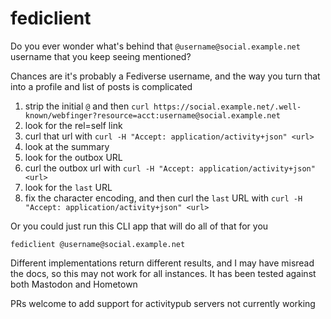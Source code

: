 # fediclient

Do you ever wonder what's behind that `@username@social.example.net` username that you keep seeing mentioned?

Chances are it's probably a Fediverse username, and the way you turn that into a profile and list of posts is complicated

1. strip the initial `@` and then `curl https://social.example.net/.well-known/webfinger?resource=acct:username@social.example.net`
2. look for the rel=self link
3. curl that url with `curl -H "Accept: application/activity+json" <url>`
4. look at the summary
5. look for the outbox URL
6. curl the outbox url with `curl -H "Accept: application/activity+json" <url>`
7. look for the `last` URL
8. fix the character encoding, and then curl the `last` URL with `curl -H "Accept: application/activity+json" <url>`

Or you could just run this CLI app that will do all of that for you

```shell
fediclient @username@social.example.net
```

Different implementations return different results, and I may have misread the docs, so this may not work for all instances. It has been tested against both Mastodon and Hometown

PRs welcome to add support for activitypub servers not currently working
